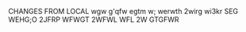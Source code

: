 CHANGES FROM LOCAL 
        wgw
        g'qfw   egtm    w;
        werwth  2wirg   wi3kr
        SEG WEHG;O  2JFRP   WFWGT   2WFWL   WFL 2W  GTGFWR
        
